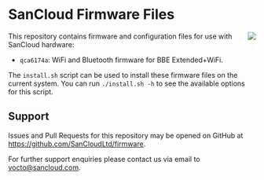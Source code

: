 SanCloud Firmware Files
=======================

[<img align=right src="https://www.sancloud.com/wp-content/uploads/2016/09/sancloud_and_address_web.png">](https://www.sancloud.com/)

This repository contains firmware and configuration files for use with SanCloud
hardware:

* `qca6174a`: WiFi and Bluetooth firmware for BBE Extended+WiFi.

The `install.sh` script can be used to install these firmware files on the
current system. You can run `./install.sh -h` to see the available options for
this script.

## Support

Issues and Pull Requests for this repository may be opened on GitHub at
https://github.com/SanCloudLtd/firmware.

For further support enquiries please contact us via email to yocto@sancloud.com.

